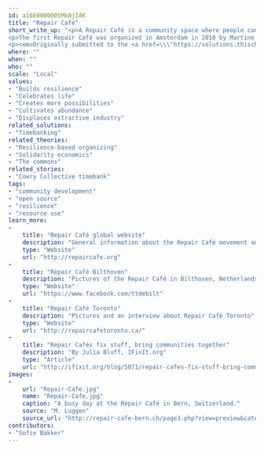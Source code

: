 ```yaml
---
id: a16E0000005MkBjIAK
title: "Repair Café"
short_write_up: "<p>A Repair Café is a community space where people can come to repair their broken electrical equipment, clothes, bikes, toys, or anything else, with help from volunteering local repair experts. Repair Cafés foster local community, with all ages mixing to fix together and learn from each other in a fun, informal environment. They contribute to fostering a more economically and environmentally sustainable and resilient way of life for participants.</p>
<p>The first Repair Café was organized in Amsterdam in 2010 by Martine Postma. Now there are about 750 all over the world. It is very easy to start one. All you need is a space, some tools and a couple of passionate repair volunteers. We have found there is an abundance of all of these.</p>
<p><em>Originally submitted to the <a href=\\\"https://solutions.thischangeseverything.org/#idealab/submitted/repair-caf%C3%A9\\\">Beautiful Solutions lab</a></em></p>"
where: ""
when: ""
who: ""
scale: "Local"
values:
- "Builds resilience"
- "Celebrates life"
- "Creates more possibilities"
- "Cultivates abundance"
- "Displaces extractive industry"
related_solutions:
- "Timebanking"
related_theories:
- "Resilience-based organizing"
- "Solidarity economics"
- "The commons"
related_stories:
- "Cowry Collective timebank"
tags:
- "community development"
- "open source"
- "resilience"
- "resource use"
learn_more:
-
    title: "Repair Café global website"
    description: "General information about the Repair Café movement and support in setting one up yourself"
    type: "Website"
    url: "http://repaircafe.org"
-
    title: "Repair Café Bilthoven"
    description: "Pictures of the Repair Café in Bilthoven, Netherlands"
    type: "Website"
    url: "https://www.facebook.com/ttdebilt"
-
    title: "Repair Café Toronto"
    description: "Pictures and an interview about Repair Café Toronto"
    type: "Website"
    url: "http://repaircafetoronto.ca/"
-
    title: "Repair Cafés fix stuff, bring communities together"
    description: "By Julia Bluff, IFixIt.org"
    type: "Article"
    url: "http://ifixit.org/blog/5071/repair-cafes-fix-stuff-bring-communities-together/"
images:
-
    url: "Repair-Cafe.jpg"
    name: "Repair-Cafe.jpg"
    caption: "A busy day at the Repair Café in Bern, Switzerland."
    source: "M. Luggen"
    source_url: "http://repair-cafe-bern.ch/page3.php?view=preview&category=1&image=2"
contributors:
- "Sofie Bakker"
---
```


